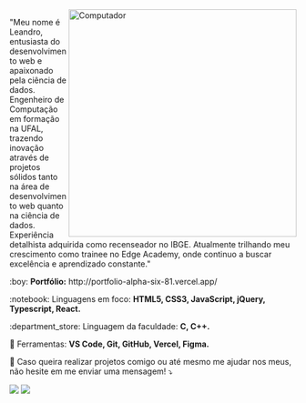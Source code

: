 <img src="https://raw.githubusercontent.com/MicaelliMedeiros/micaellimedeiros/master/image/computer-illustration.png" min-width="400px" max-width="400px" width="400px" align="right" alt="Computador">

<p align="left"> 
  "Meu nome é Leandro, entusiasta do desenvolvimento web e apaixonado pela ciência de dados. Engenheiro de Computação em formação na UFAL, trazendo inovação através de projetos sólidos tanto na área de desenvolvimento web quanto na ciência de dados. Experiência detalhista adquirida como recenseador no IBGE. Atualmente trilhando meu crescimento como trainee no Edge Academy, onde continuo a buscar excelência e aprendizado constante."
</p>

<p align="left">
  :boy: <strong>Portfólio:</strong> http://portfolio-alpha-six-81.vercel.app/
</p>

<p align="left">
  :notebook: Linguagens em foco: <strong>HTML5, CSS3, JavaScript, jQuery, Typescript, React.</strong>
</p>

<p align="left">
 :department_store: Linguagem da faculdade: <strong>C, C++.</strong>
</p>

<p align="left">
  💼 Ferramentas: <strong>VS Code, Git, GitHub, Vercel, Figma.</strong>
</p>

<p align="left">
  💌 Caso queira realizar projetos comigo ou até mesmo me ajudar nos meus, não hesite em me enviar uma mensagem! ⤵️
</p>

<a href="http://www.linkedin.com/in/leandro-ara%C3%BAjo-da-silva-1660631b9" target="_blank"><img src="https://img.shields.io/badge/-LinkedIn-%230077B5?style=for-the-badge&logo=linkedin&logoColor=white" target="_blank"></a> 
<a href = "mailto:leandroaraujo.dev.edu@gmail.com"><img src="https://img.shields.io/badge/-Gmail-%23333?style=for-the-badge&logo=gmail&logoColor=white" target="_blank"></a>
